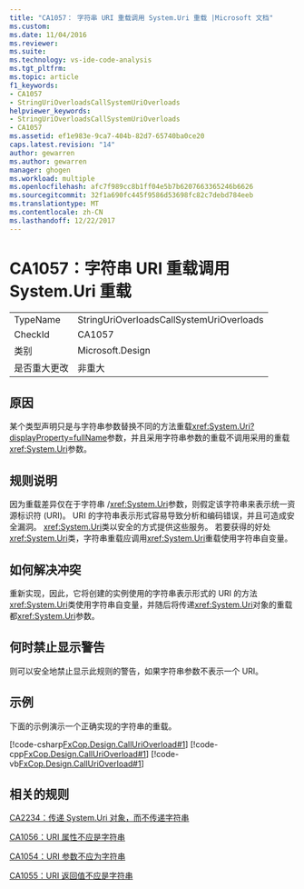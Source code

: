 ```yaml
---
title: "CA1057： 字符串 URI 重载调用 System.Uri 重载 |Microsoft 文档"
ms.custom: 
ms.date: 11/04/2016
ms.reviewer: 
ms.suite: 
ms.technology: vs-ide-code-analysis
ms.tgt_pltfrm: 
ms.topic: article
f1_keywords:
- CA1057
- StringUriOverloadsCallSystemUriOverloads
helpviewer_keywords:
- StringUriOverloadsCallSystemUriOverloads
- CA1057
ms.assetid: ef1e983e-9ca7-404b-82d7-65740ba0ce20
caps.latest.revision: "14"
author: gewarren
ms.author: gewarren
manager: ghogen
ms.workload: multiple
ms.openlocfilehash: afc7f989cc8b1ff04e5b7b6207663365246b6626
ms.sourcegitcommit: 32f1a690fc445f9586d53698fc82c7debd784eeb
ms.translationtype: MT
ms.contentlocale: zh-CN
ms.lasthandoff: 12/22/2017
---
```

# <a name="ca1057-string-uri-overloads-call-systemuri-overloads"></a>CA1057：字符串 URI 重载调用 System.Uri 重载
|||  
|-|-|  
|TypeName|StringUriOverloadsCallSystemUriOverloads|  
|CheckId|CA1057|  
|类别|Microsoft.Design|  
|是否重大更改|非重大|  
  
## <a name="cause"></a>原因  
 某个类型声明只是与字符串参数替换不同的方法重载<xref:System.Uri?displayProperty=fullName>参数，并且采用字符串参数的重载不调用采用的重载<xref:System.Uri>参数。  
  
## <a name="rule-description"></a>规则说明  
 因为重载差异仅在于字符串 /<xref:System.Uri>参数，则假定该字符串来表示统一资源标识符 (URI)。 URI 的字符串表示形式容易导致分析和编码错误，并且可造成安全漏洞。 <xref:System.Uri>类以安全的方式提供这些服务。 若要获得的好处<xref:System.Uri>类，字符串重载应调用<xref:System.Uri>重载使用字符串自变量。  
  
## <a name="how-to-fix-violations"></a>如何解决冲突  
 重新实现，因此，它将创建的实例使用的字符串表示形式的 URI 的方法<xref:System.Uri>类使用字符串自变量，并随后将传递<xref:System.Uri>对象的重载都<xref:System.Uri>参数。  
  
## <a name="when-to-suppress-warnings"></a>何时禁止显示警告  
 则可以安全地禁止显示此规则的警告，如果字符串参数不表示一个 URI。  
  
## <a name="example"></a>示例  
 下面的示例演示一个正确实现的字符串的重载。  
  
 [!code-csharp[FxCop.Design.CallUriOverload#1](../code-quality/codesnippet/CSharp/ca1057-string-uri-overloads-call-system-uri-overloads_1.cs)]
 [!code-cpp[FxCop.Design.CallUriOverload#1](../code-quality/codesnippet/CPP/ca1057-string-uri-overloads-call-system-uri-overloads_1.cpp)]
 [!code-vb[FxCop.Design.CallUriOverload#1](../code-quality/codesnippet/VisualBasic/ca1057-string-uri-overloads-call-system-uri-overloads_1.vb)]  
  
## <a name="related-rules"></a>相关的规则  
 [CA2234：传递 System.Uri 对象，而不传递字符串](../code-quality/ca2234-pass-system-uri-objects-instead-of-strings.md)  
  
 [CA1056：URI 属性不应是字符串](../code-quality/ca1056-uri-properties-should-not-be-strings.md)  
  
 [CA1054：URI 参数不应为字符串](../code-quality/ca1054-uri-parameters-should-not-be-strings.md)  
  
 [CA1055：URI 返回值不应是字符串](../code-quality/ca1055-uri-return-values-should-not-be-strings.md)